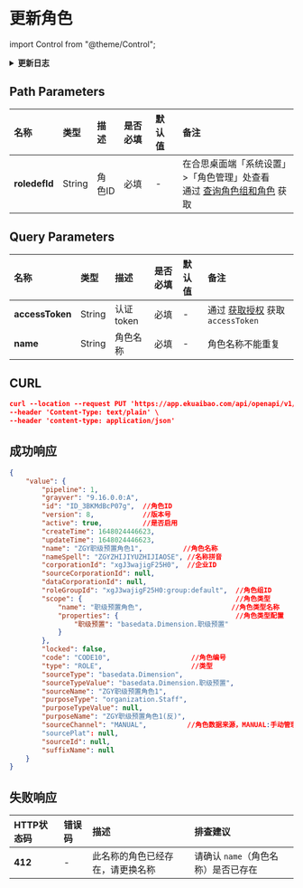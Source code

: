 # 更新角色

import Control from "@theme/Control";

<Control
method="PUT"
url="/api/openapi/v1/roledefs/$`roledefId`"
/>

<details>
  <summary><b>更新日志</b></summary>
  <div>

  [**1.3.0**](/docs/open-api/notice/update-log#130) -> 🆕 新增了本接口。<br/>

  </div>
</details>

## Path Parameters

| 名称 | 类型 | 描述 | 是否必填 | 默认值 | 备注 |
| :--- | :--- | :--- | :--- |:--- | :--- |
| **roledefId** | String | 角色ID | 必填 | - | 在合思桌面端「系统设置」>「角色管理」处查看<br/>通过 [查询角色组和角色](/docs/open-api/corporation/get-roles-group) 获取 |

## Query Parameters

| 名称 | 类型 | 描述 | 是否必填 | 默认值 | 备注 |
| :--- | :--- | :--- | :--- |:--- | :--- |
| **accessToken** | String | 认证token | 必填 | -  | 通过 [获取授权](/docs/open-api/getting-started/auth) 获取 `accessToken` |
| **name**        | String | 角色名称   | 必填 | - | 角色名称不能重复 |

## CURL
```json
curl --location --request PUT 'https://app.ekuaibao.com/api/openapi/v1/roledefs/ID_3BKMdBcP07g?accessToken=ID_3BKMdBcO$7g:xgJ3wajigF25H0&name=ZGY职级预置角色1' \
--header 'Content-Type: text/plain' \
--header 'content-type: application/json'
```

## 成功响应
```json
{
    "value": {
        "pipeline": 1,
        "grayver": "9.16.0.0:A",
        "id": "ID_3BKMdBcP07g",  //角色ID
        "version": 8,            //版本号
        "active": true,          //是否启用
        "createTime": 1648024446623,
        "updateTime": 1648024446623,
        "name": "ZGY职级预置角色1",          //角色名称
        "nameSpell": "ZGYZHIJIYUZHIJIAOSE", //名称拼音
        "corporationId": "xgJ3wajigF25H0",  //企业ID
        "sourceCorporationId": null,
        "dataCorporationId": null,
        "roleGroupId": "xgJ3wajigF25H0:group:default",  //角色组ID
        "scope": {                                      //角色类型
            "name": "职级预置角色",                      //角色类型名称
            "properties": {                             //角色类型配置
                "职级预置": "basedata.Dimension.职级预置"
            }
        },
        "locked": false,
        "code": "CODE10",                    //角色编号
        "type": "ROLE",                      //类型
        "sourceType": "basedata.Dimension",  
        "sourceTypeValue": "basedata.Dimension.职级预置",
        "sourceName": "ZGY职级预置角色1",
        "purposeType": "organization.Staff",
        "purposeTypeValue": null,
        "purposeName": "ZGY职级预置角色1(反)",
        "sourceChannel": "MANUAL",          //角色数据来源，MANUAL:手动管理  API:API导入
        "sourcePlat": null,
        "sourceId": null,
        "suffixName": null
    }
}
```

## 失败响应
| HTTP状态码 | 错误码 | 描述 | 排查建议 |
| :--- | :--- | :--- | :--- |
| **412** | - | 此名称的角色已经存在，请更换名称 | 请确认 `name`（角色名称）是否已存在 | 



